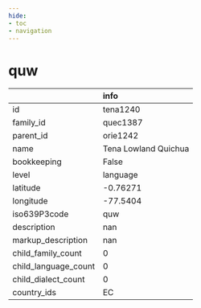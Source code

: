```yaml
---
hide:
- toc
- navigation
---
```

# quw
|                      | info                 |
|:---------------------|:---------------------|
| id                   | tena1240             |
| family_id            | quec1387             |
| parent_id            | orie1242             |
| name                 | Tena Lowland Quichua |
| bookkeeping          | False                |
| level                | language             |
| latitude             | -0.76271             |
| longitude            | -77.5404             |
| iso639P3code         | quw                  |
| description          | nan                  |
| markup_description   | nan                  |
| child_family_count   | 0                    |
| child_language_count | 0                    |
| child_dialect_count  | 0                    |
| country_ids          | EC                   |